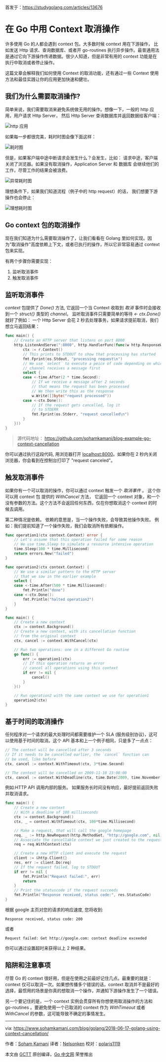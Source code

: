 首发于：https://studygolang.com/articles/13676

# 在 Go 中用 Context 取消操作

许多使用 Go 的人都会遇到 context 包。大多数时候 context 用在下游操作， 比如发送 Http 请求、查询数据库、或者开 go-routines 执行异步操作。最普通用法是通过它向下游操作传递数据。很少人知道，但是非常有用的 context 功能是在执行中取消或者停止操作。

这篇文章会解释我们如何使用 Context 的取消功能，还有通过一些 Context 使用方法和最佳实践让你的应用更加快速和健壮。

## 我们为什么需要取消操作?

简单来说，我们需要取消来避免系统做无用的操作。想像一下，一般的 http 应用，用户请求 Http Server， 然后 Http Server 查询数据库并返回数据给客户端：

![http 应用](https://raw.githubusercontent.com/studygolang/gctt-images/master/using-context-cancellation-in-go/1.png)

如果每一步都很完美，耗时时图会像下面这样：

![耗时图](https://raw.githubusercontent.com/studygolang/gctt-images/master/using-context-cancellation-in-go/2.png)

但是，如果客户端中途中断请求会发生什么？会发生，比如： 请求中途，客户端关闭了浏览器。如果没有取消操作，Application Server 和 数据库 会继续他们的工作，尽管工作的结果会被浪费。

![异常耗时图](https://raw.githubusercontent.com/studygolang/gctt-images/master/using-context-cancellation-in-go/3.png)

理想条件下，如果我们知道流程（例子中的 http request）的话， 我们想要下游操作也会停止：

![理想耗时图](https://raw.githubusercontent.com/studygolang/gctt-images/master/using-context-cancellation-in-go/4.png)

## Go context 包的取消操作

现在我们知道为什么需要取消操作了，让我们看看在 Golang 里如何实现。因为"取消操作"高度依赖上下文，或者已执行的操作，所以它非常容易通过 context 包来实现。

有两个步骤你需要实现：
1. 监听取消事件
2. 触发取消事件

## 监听取消事件

_context_ 包提供了 _Done()_ 方法, 它返回一个当 Context 收取到 _取消_ 事件时会接收到一个 _struct{}_ 类型的 _channel_。
监听取消事件只需要简单的等待 _<- ctx.Done()_ 就好了例如： 一个 Http Server 会花 2 秒去处理事务，如果请求提前取消，我们想立马返回结果：

```go
func main() {
	// Create an HTTP server that listens on port 8000
	http.ListenAndServe(":8000", http.HandlerFunc(func(w http.ResponseWriter, r *http.Request) {
		ctx := r.Context()
		// This prints to STDOUT to show that processing has started
		fmt.Fprint(os.Stdout, "processing request\n")
		// We use `select` to execute a peice of code depending on which
		// channel receives a message first
		select {
		case <-time.After(2 * time.Second):
			// If we receive a message after 2 seconds
			// that means the request has been processed
			// We then write this as the response
			w.Write([]byte("request processed"))
		case <-ctx.Done():
			// If the request gets cancelled, log it
			// to STDERR
			fmt.Fprint(os.Stderr, "request cancelled\n")
		}
	}))
}
```

> 源代码地址： https://github.com/sohamkamani/blog-example-go-context-cancellation

你可以通过执行这段代码, 用浏览器打开 [localhost:8000](http://localhost:8000)。如果你在 2 秒内关闭浏览器，你会看到在控制台打印了 "request canceled"。

## 触发取消事件

如果你有一个可以取消的操作，你可以通过 context 触发一个 _取消事件_ 。 这个你可以用 context 包 提供的 _WithCancel_ 方法， 它返回一个 context 对象，和一个没有参数的方法。这个方法不会返回任何东西，仅在你想取消这个 context 的时候去调用。

第二种情况是依赖。 依赖的意思是，当一个操作失败，会导致其他操作失败。 例如：我们提前知道了一个操作失败，我们会取消所有依赖操作。

```go
func operation1(ctx context.Context) error {
	// Let's assume that this operation failed for some reason
	// We use time.Sleep to simulate a resource intensive operation
	time.Sleep(100 * time.Millisecond)
	return errors.New("failed")
}

func operation2(ctx context.Context) {
	// We use a similar pattern to the HTTP server
	// that we saw in the earlier example
	select {
	case <-time.After(500 * time.Millisecond):
		fmt.Println("done")
	case <-ctx.Done():
		fmt.Println("halted operation2")
	}
}

func main() {
	// Create a new context
	ctx := context.Background()
	// Create a new context, with its cancellation function
	// from the original context
	ctx, cancel := context.WithCancel(ctx)

	// Run two operations: one in a different Go routine
	go func() {
		err := operation1(ctx)
		// If this operation returns an error
		// cancel all operations using this context
		if err != nil {
			cancel()
		}
	}()

	// Run operation2 with the same context we use for operation1
	operation2(ctx)
}
```

## 基于时间的取消操作

任何程序对一个请求的最大处理时间都需要维护一个 SLA (服务级别协议)，这可以使用基于时间的取消。这个 API 基本和上一个例子相同，只是多了一点点：

```go
// The context will be cancelled after 3 seconds
// If it needs to be cancelled earlier, the `cancel` function can
// be used, like before
ctx, cancel := context.WithTimeout(ctx, 3*time.Second)

// The context will be cancelled on 2009-11-10 23:00:00
ctx, cancel := context.WithDeadline(ctx, time.Date(2009, time.November, 10, 23, 0, 0, 0, time.UTC))

```

例如:HTTP API 调用内部的服务。 如果服务长时间没有响应，最好提前返回失败并取消请求。

```go
func main() {
	// Create a new context
	// With a deadline of 100 milliseconds
	ctx := context.Background()
	ctx, _ = context.WithTimeout(ctx, 100*time.Millisecond)

	// Make a request, that will call the google homepage
	req, _ := http.NewRequest(http.MethodGet, "http://google.com", nil)
	// Associate the cancellable context we just created to the request
	req = req.WithContext(ctx)

	// Create a new HTTP client and execute the request
	client := &http.Client{}
	res, err := client.Do(req)
	// If the request failed, log to STDOUT
	if err != nil {
		fmt.Println("Request failed:", err)
		return
	}
	// Print the statuscode if the request succeeds
	fmt.Println("Response received, status code:", res.StatusCode)
}
```
根据 google 主页对您的请求的响应速度, 您将收到:

```
Response received, status code: 200
```

或者

```
Request failed: Get http://google.com: context deadline exceeded
```

你可以通过设置超时来获得以上 2 种结果。

## 陷阱和注意事项

尽管 Go 的 context 很好用，但是在使用之前最好记住几点。最重要的就是：context 仅可以取消一次。如果想传播多个错误的话，context 取消并不是最好的选择，最惯用的场景是你真的想取消一个操作，并通知下游操作发生了一个错误。

另一个要记住的是，一个 context 实例会贯穿所有你想使用取消操作的方法和 go-routines 。要避免使用一个已取消的 context 作为 _WithTimeout_ 或者 _WithCancel_ 的参数，这可能导致不确定的事情发生。

---

via: https://www.sohamkamani.com/blog/golang/2018-06-17-golang-using-context-cancellation/

作者：[Soham Kamani](https://github.com/sohamkamani)
译者：[Nelsonken](https://github.com/nelsonken)
校对：[polaris1119](https://github.com/polaris1119)

本文由 [GCTT](https://github.com/studygolang/GCTT) 原创编译，[Go 中文网](https://studygolang.com/) 荣誉推出
